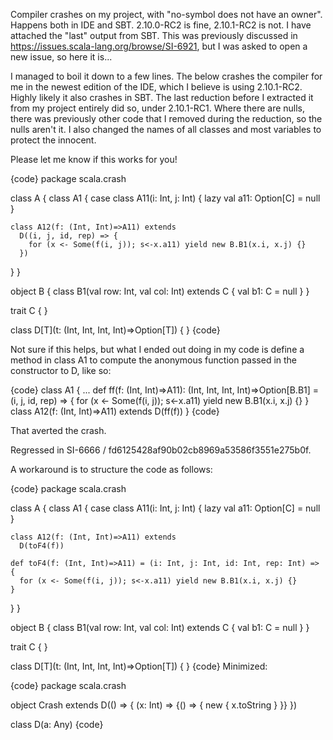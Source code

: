 Compiler crashes on my project, with "no-symbol does not have an owner". Happens both in IDE and SBT. 2.10.0-RC2 is fine, 2.10.1-RC2 is not. I have attached the "last" output from SBT. This was previously discussed in https://issues.scala-lang.org/browse/SI-6921, but I was asked to open a new issue, so here it is...

I managed to boil it down to a few lines. The below crashes the compiler for me in the newest edition of the IDE, which I believe is using 2.10.1-RC2. Highly likely it also crashes in SBT. The last reduction before I extracted it from my project entirely did so, under 2.10.1-RC1. Where there are nulls, there was previously other code that I removed during the reduction, so the nulls aren't it. I also changed the names of all classes and most variables to protect the innocent.

Please let me know if this works for you!

{code}
package scala.crash

class A {
  class A1 {
    case class A11(i: Int, j: Int) {
      lazy val a11: Option[C] = null
    }
    
    class A12(f: (Int, Int)=>A11) extends
      D((i, j, id, rep) => {
        for (x <- Some(f(i, j)); s<-x.a11) yield new B.B1(x.i, x.j) {}
      })
  }
}

object B {
  class B1(val row: Int, val col: Int) 
    extends C 
  {
     val b1: C = null
  }
}

trait C {
}

class D[T](t: (Int, Int, Int, Int)=>Option[T]) {
}
{code}




Not sure if this helps, but what I ended out doing in my code is define a method in class A1 to compute the anonymous function passed in the constructor to D, like so:

{code}
class A1 {
  ...
  def ff(f: (Int, Int)=>A11): (Int, Int, Int, Int)=>Option[B.B1] =
    (i, j, id, rep) => {
      for (x <- Some(f(i, j)); s<-x.a11) yield new B.B1(x.i, x.j) {}
    }
  class A12(f: (Int, Int)=>A11) extends D(ff(f))
}
{code}

That averted the crash.

Regressed in SI-6666 / fd6125428af90b02cb8969a53586f3551e275b0f.

A workaround is to structure the code as follows:

{code}
package scala.crash

class A {
  class A1 {
    case class A11(i: Int, j: Int) {
      lazy val a11: Option[C] = null
    }

    class A12(f: (Int, Int)=>A11) extends
      D(toF4(f))

    def toF4(f: (Int, Int)=>A11) = (i: Int, j: Int, id: Int, rep: Int) => {
      for (x <- Some(f(i, j)); s<-x.a11) yield new B.B1(x.i, x.j) {}
    }
  }
}

object B {
  class B1(val row: Int, val col: Int)
    extends C
  {
     val b1: C = null
  }
}

trait C {
}

class D[T](t: (Int, Int, Int, Int)=>Option[T]) {
}
{code}
Minimized:

{code}
package scala.crash

object Crash extends D(() => {
  (x: Int) => {() => { new { x.toString } }}
})

class D(a: Any)
{code}
